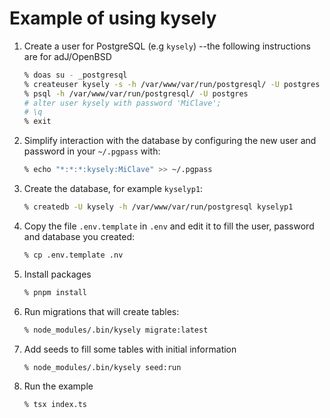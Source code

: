 # Example of using kysely


1. Create a user for PostgreSQL (e.g `kysely`) --the following instructions are for adJ/OpenBSD
    ```sh
    % doas su - _postgresql
    % createuser kysely -s -h /var/www/var/run/postgresql/ -U postgres
    % psql -h /var/www/var/run/postgresql/ -U postgres
    # alter user kysely with password 'MiClave';
    # \q
    % exit 
    ```
2. Simplify interaction with the database by configuring the new user and password in your `~/.pgpass` with:
    ```sh
    % echo "*:*:*:kysely:MiClave" >> ~/.pgpass
    ```
3. Create the database, for example `kyselyp1`:
    ```sh
    % createdb -U kysely -h /var/www/var/run/postgresql kyselyp1
    ```
4. Copy the file `.env.template` in `.env` and edit it to fill the user, password and database you created:
    ```sh
    % cp .env.template .nv
    ```
5. Install packages
    ```sh 
    % pnpm install
    ```
6. Run migrations that will create tables:
    ```sh
    % node_modules/.bin/kysely migrate:latest
    ```
7. Add seeds to fill some tables with initial information
    ```sh
    % node_modules/.bin/kysely seed:run
    ```
8. Run the example
    ```sh
    % tsx index.ts
    ```
